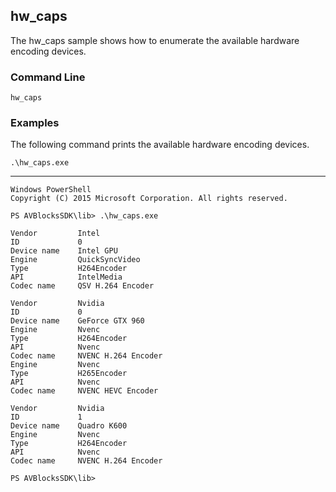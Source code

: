 ## hw_caps
   
The hw_caps sample shows how to enumerate the available hardware encoding devices.  

### Command Line

	hw_caps 

###	Examples

The following command prints the available hardware encoding devices. 
	
	.\hw_caps.exe 

***

	Windows PowerShell
	Copyright (C) 2015 Microsoft Corporation. All rights reserved.
	
	PS AVBlocksSDK\lib> .\hw_caps.exe 

	Vendor         Intel
	ID             0
	Device name    Intel GPU
	Engine         QuickSyncVideo
	Type           H264Encoder
	API            IntelMedia
	Codec name     QSV H.264 Encoder
	
	Vendor         Nvidia
	ID             0
	Device name    GeForce GTX 960
	Engine         Nvenc
	Type           H264Encoder
	API            Nvenc
	Codec name     NVENC H.264 Encoder
	Engine         Nvenc
	Type           H265Encoder
	API            Nvenc
	Codec name     NVENC HEVC Encoder
	
	Vendor         Nvidia
	ID             1
	Device name    Quadro K600
	Engine         Nvenc
	Type           H264Encoder
	API            Nvenc
	Codec name     NVENC H.264 Encoder

	PS AVBlocksSDK\lib>	